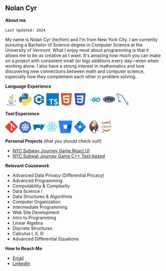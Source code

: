 ## Nolan Cyr

**About me**

`Last Updated: 2024`

My name is Nolan Cyr (he/him) and I'm from New York City. I am currently pursuing a Bachelor of Science degree in Computer Science at the University of Vermont. What I enjoy most about programming is that it allows me to be as creative as I want. It's amazing how much you can make on a project with consistent small (or big) additions every day—even when working alone. I also have a strong interest in mathematics and love discovering new connections between math and computer science, especially how they complement each other in problem solving.

**Language Experience**
<div style="display: inline-block;">
  <img alt="Java" height=40 src="svgs/java.svg"/>
  <img alt="Python" height=40 src="svgs/python.svg"/>
  <img alt="C++" height=40 src="svgs/c++.svg"/>
  <img alt="TypeScript" height=40 src="svgs/typescript.svg"/>
  <img alt="HTML5" height=40 src="svgs/html5.svg"/>
  <img alt="CSS" height=40 src="svgs/css.svg"/>
  <img alt="Go" height=40 src="svgs/go.svg"/>
  <img alt="php" height=40 src="svgs/php.svg"/>
  <img alt="mySQL" height=40 src="svgs/mysql.svg"/>
</div>
<br>

**Tool Experience**
<div style="display: inline-block;">
  <img alt="Git" height=40 src="svgs/git.svg"/>
  <img alt="K8s" height=40 src="svgs/k8s.svg"/>
  <img alt="Rancher" height=40 src="svgs/rancher.svg"/>
   <img alt="React" height=40 src="svgs/react.svg"/>
  <img alt="Bitbucket" height=40 src="svgs/bitbucket2.svg"/>
  <img alt="Jira" height=40 src="svgs/jira.svg"/>
  <img alt="Jenkins" height=40 src="svgs/jenkins.svg"/>
  <img alt="Jupyter" height=40 src="svgs/jupyter.svg"/>
</div>
<br>
  
**Personal Projects** (that you should check out!)
- [NYC Subway Journey Game React UI](https://github.com/NolanSmug/nyc-subway-journey-react)
- [NYC Subwat Journey Game C++ Text-based](https://github.com/NolanSmug/NYC%20Subway%20Journey%20Game)

**Relevant Cousework**  
- Advanced Data Privacy (Differential Pricacy)
- Advanced Programming
- Computability & Complexity
- Data Science I
- Data Structures & Algorithms
- Computer Organization
- Intermediate Programming
- Web Site Development
- Intro to Programming
- Linear Algebra
- Discrete Structures
- Calculus I, II, III
- Advanced Differential Equations

**How to Reach Me**
- [Email](mailto:nolangcyr@gmail.com)
- [LinkedIn](https://www.linkedin.com/in/nolancyr/)

<!--
**NolanSmug/NolanSmug** is a ✨ _special_ ✨ repository because its `README.md` (this file) appears on your GitHub profile.

Here are some ideas to get you started:

- 🔭 I’m currently working on ...
- 🌱 I’m currently learning ...
- 👯 I’m looking to collaborate on ...
- 🤔 I’m looking for help with ...
- 💬 Ask me about ...
- 📫 How to reach me: ...
- 😄 Pronouns: ...
- ⚡ Fun fact: ...
-->
